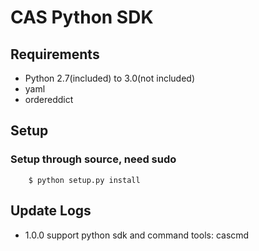 # CAS Python SDK

## Requirements

* Python 2.7(included) to 3.0(not included)
* yaml
* ordereddict

## Setup

### Setup through source, need sudo
```
	$ python setup.py install
```

## Update Logs

* 1.0.0 support python sdk and command tools: cascmd
